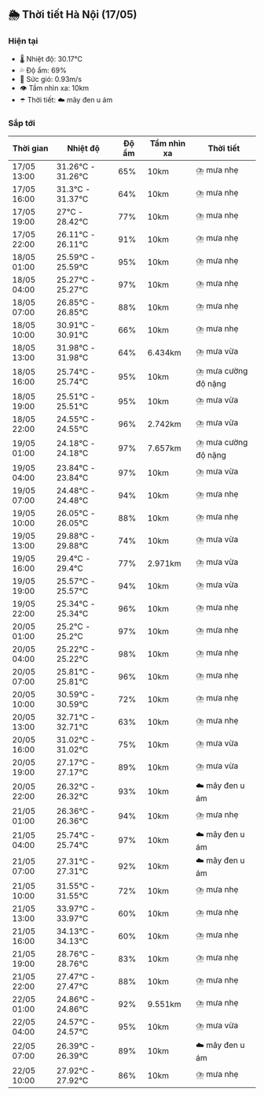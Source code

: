 ## 🌦️ Thời tiết Hà Nội (17/05)

### Hiện tại

- 🌡️ Nhiệt độ: 30.17℃
- 💦 Độ ẩm: 69%
- 💨 Sức gió: 0.93m/s
- 👁️ Tầm nhìn xa: 10km
- ☂️ Thời tiết: ☁️ mây đen u ám

### Sắp tới

| Thời gian | Nhiệt độ | Độ ẩm | Tầm nhìn xa | Thời tiết |
| --- | --- | --- | --- | --- |
| 17/05 13:00 | 31.26℃ - 31.26℃ | 65% | 10km | ⛈️ mưa nhẹ |
| 17/05 16:00 | 31.3℃ - 31.37℃ | 64% | 10km | ⛈️ mưa nhẹ |
| 17/05 19:00 | 27℃ - 28.42℃ | 77% | 10km | ⛈️ mưa nhẹ |
| 17/05 22:00 | 26.11℃ - 26.11℃ | 91% | 10km | ⛈️ mưa nhẹ |
| 18/05 01:00 | 25.59℃ - 25.59℃ | 95% | 10km | ⛈️ mưa nhẹ |
| 18/05 04:00 | 25.27℃ - 25.27℃ | 97% | 10km | ⛈️ mưa nhẹ |
| 18/05 07:00 | 26.85℃ - 26.85℃ | 88% | 10km | ⛈️ mưa nhẹ |
| 18/05 10:00 | 30.91℃ - 30.91℃ | 66% | 10km | ⛈️ mưa nhẹ |
| 18/05 13:00 | 31.98℃ - 31.98℃ | 64% | 6.434km | ⛈️ mưa vừa |
| 18/05 16:00 | 25.74℃ - 25.74℃ | 95% | 10km | ⛈️ mưa cường độ nặng |
| 18/05 19:00 | 25.51℃ - 25.51℃ | 95% | 10km | ⛈️ mưa vừa |
| 18/05 22:00 | 24.55℃ - 24.55℃ | 96% | 2.742km | ⛈️ mưa vừa |
| 19/05 01:00 | 24.18℃ - 24.18℃ | 97% | 7.657km | ⛈️ mưa cường độ nặng |
| 19/05 04:00 | 23.84℃ - 23.84℃ | 97% | 10km | ⛈️ mưa vừa |
| 19/05 07:00 | 24.48℃ - 24.48℃ | 94% | 10km | ⛈️ mưa nhẹ |
| 19/05 10:00 | 26.05℃ - 26.05℃ | 88% | 10km | ⛈️ mưa nhẹ |
| 19/05 13:00 | 29.88℃ - 29.88℃ | 74% | 10km | ⛈️ mưa vừa |
| 19/05 16:00 | 29.4℃ - 29.4℃ | 77% | 2.971km | ⛈️ mưa vừa |
| 19/05 19:00 | 25.57℃ - 25.57℃ | 94% | 10km | ⛈️ mưa vừa |
| 19/05 22:00 | 25.34℃ - 25.34℃ | 96% | 10km | ⛈️ mưa nhẹ |
| 20/05 01:00 | 25.2℃ - 25.2℃ | 97% | 10km | ⛈️ mưa nhẹ |
| 20/05 04:00 | 25.22℃ - 25.22℃ | 98% | 10km | ⛈️ mưa nhẹ |
| 20/05 07:00 | 25.81℃ - 25.81℃ | 96% | 10km | ⛈️ mưa nhẹ |
| 20/05 10:00 | 30.59℃ - 30.59℃ | 72% | 10km | ⛈️ mưa nhẹ |
| 20/05 13:00 | 32.71℃ - 32.71℃ | 63% | 10km | ⛈️ mưa nhẹ |
| 20/05 16:00 | 31.02℃ - 31.02℃ | 75% | 10km | ⛈️ mưa vừa |
| 20/05 19:00 | 27.17℃ - 27.17℃ | 89% | 10km | ⛈️ mưa vừa |
| 20/05 22:00 | 26.32℃ - 26.32℃ | 93% | 10km | ☁️ mây đen u ám |
| 21/05 01:00 | 26.36℃ - 26.36℃ | 94% | 10km | ⛈️ mưa nhẹ |
| 21/05 04:00 | 25.74℃ - 25.74℃ | 97% | 10km | ☁️ mây đen u ám |
| 21/05 07:00 | 27.31℃ - 27.31℃ | 92% | 10km | ☁️ mây đen u ám |
| 21/05 10:00 | 31.55℃ - 31.55℃ | 72% | 10km | ⛈️ mưa nhẹ |
| 21/05 13:00 | 33.97℃ - 33.97℃ | 60% | 10km | ⛈️ mưa nhẹ |
| 21/05 16:00 | 34.13℃ - 34.13℃ | 60% | 10km | ⛈️ mưa nhẹ |
| 21/05 19:00 | 28.76℃ - 28.76℃ | 83% | 10km | ⛈️ mưa nhẹ |
| 21/05 22:00 | 27.47℃ - 27.47℃ | 88% | 10km | ⛈️ mưa nhẹ |
| 22/05 01:00 | 24.86℃ - 24.86℃ | 92% | 9.551km | ⛈️ mưa nhẹ |
| 22/05 04:00 | 24.57℃ - 24.57℃ | 95% | 10km | ⛈️ mưa vừa |
| 22/05 07:00 | 26.39℃ - 26.39℃ | 89% | 10km | ☁️ mây đen u ám |
| 22/05 10:00 | 27.92℃ - 27.92℃ | 86% | 10km | ⛈️ mưa nhẹ |
